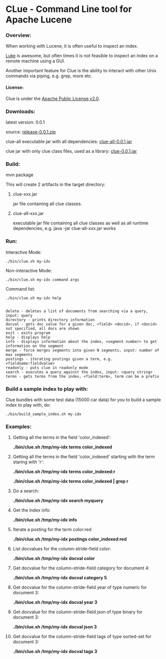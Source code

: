 CLue - Command Line tool for Apache Lucene
==========================================

### Overview:

When working with Lucene, it is often useful to inspect an index.

[Luke](http://www.getopt.org/luke/) is awesome, but often times it is not feasible to inspect an index on a remote machine using a GUI.

Another important feature for Clue is the ability to interact with other Unix commands via piping, e.g. grep, more etc.

#### License:

Clue is under the [Apache Public License v2.0](http://www.apache.org/licenses/LICENSE-2.0.html).

### Downloads:

latest version: 0.0.1

source: [release-0.0.1.zip](https://github.com/javasoze/clue/archive/release-0.0.1.zip)

clue-all executable jar with all dependencies:
     [clue-all-0.0.1.jar](https://dl.dropboxusercontent.com/u/6490038/sensei-downloads/clue-all-0.0.1.jar)

clue jar with only clue class files, used as a library:
     [clue-0.0.1.jar](https://dl.dropboxusercontent.com/u/6490038/sensei-downloads/clue-0.0.1.jar)

### Build:

mvn package

This will create 2 artifacts in the target directory:

1. clue-xxx.jar

   jar file containing all clue classes.

2. clue-all-xxx.jar

   executable jar file containing all clue classes as well as all runtime dependencies, e.g. java -jar clue-all-xxx.jar works

### Run:

Interactive Mode:

    ./bin/clue.sh my-idx

Non-interactive Mode:

    ./bin/clue.sh my-idx command args

Command list:

    ./bin/clue.sh my-idx help


    delete - deletes a list of documents from searching via a query, input: query
	directory - prints directory information
	docval - gets doc value for a given doc, <field> <docid>, if <docid> not specified, all docs are shown
	exit - exits program
	help - displays help
	info - displays information about the index, <segment number> to get information on the segment
	merge - force merges segments into given N segments, input: number of max segments
	postings - iterating postings given a term, e.g. <fieldname:fieldvalue>
	readonly - puts clue in readonly mode
	search - executes a query against the index, input: <query string>
	terms - gets terms from the index, <field:term>, term can be a prefix
	
### Build a sample index to play with:

Clue bundles with some test data (15000 car data) for you to build a sample index to play with, do:

    ./bin/build_sample_index.sh my-idx
	

### Examples:

1. Getting all the terms in the field 'color_indexed':

    **./bin/clue.sh /tmp/my-idx terms color_indexed**

2. Getting all the terms in the field 'color_indexed' starting with the term staring with 'r':

    **./bin/clue.sh /tmp/my-idx terms color_indexed:r**

    **./bin/clue.sh /tmp/my-idx terms color_indexed | grep r**

3. Do a search:

    **./bin/clue.sh /tmp/my-idx search myquery**

4. Get the index info:

    **./bin/clue.sh /tmp/my-idx info**

5. Iterate a posting for the term color:red

    **./bin/clue.sh /tmp/my-idx postings color_indexed:red**

6. List docvalues for the column-stride-field color:

    **./bin/clue.sh /tmp/my-idx docval color**

7. Get docvalue for the column-stride-field category for document 4:

    **./bin/clue.sh /tmp/my-idx docval category 5**

8. Get docvalue for the column-stride-field year of type numeric for document 3:

	**./bin/clue.sh /tmp/my-idx docval year 3**
	
9. Get docvalue for the column-stride-field json of type binary for document 3:

	**./bin/clue.sh /tmp/my-idx docval json 3**
	
9. Get docvalue for the column-stride-field tags of type sorted-set for document 3:

	**./bin/clue.sh /tmp/my-idx docval tags 3**
